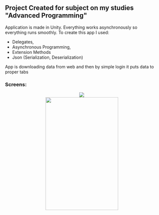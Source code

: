 ## Project Created for subject on my studies "Advanced Programming"

Application is made in Unity. Everything works asynchronously so everything runs smoothly.
To create this app I used:
- Delegates, 
- Asynchronous Programming,
- Extension Methods
- Json (Serialization, Deserialization)

App is downloading data from web and then by simple login it puts data to proper tabs

### Screens: 

<p align="center">

  <img  src="https://user-images.githubusercontent.com/73334775/178852007-b1b95a6f-1d77-4e85-87ae-1a09a4b71663.png">
  <br>
  <img width="239" height="372" src="https://user-images.githubusercontent.com/73334775/178851387-8f22fa52-7d20-47a6-bccd-e5c6e080a8a4.png">

</p>
